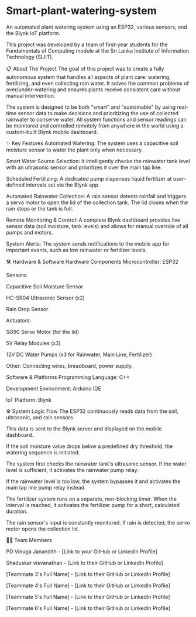 # Smart-plant-watering-system
An automated plant watering system using an ESP32, various sensors, and the Blynk IoT platform. 

This project was developed by a team of first-year students for the Fundamentals of Computing module at the Sri Lanka Institute of Information Technology (SLIIT).

📋 About The Project
The goal of this project was to create a fully autonomous system that handles all aspects of plant care: watering, fertilizing, and even collecting rain water. It solves the common problems of over/under-watering and ensures plants receive consistent care without manual intervention.

The system is designed to be both "smart" and "sustainable" by using real-time sensor data to make decisions and prioritizing the use of collected rainwater to conserve water. All system functions and sensor readings can be monitored and controlled remotely from anywhere in the world using a custom-built Blynk mobile dashboard.

✨ Key Features
Automated Watering: The system uses a capacitive soil moisture sensor to water the plant only when necessary.

Smart Water Source Selection: It intelligently checks the rainwater tank level with an ultrasonic sensor and prioritizes it over the main tap line.

Scheduled Fertilizing: A dedicated pump dispenses liquid fertilizer at user-defined intervals set via the Blynk app.

Automated Rainwater Collection: A rain sensor detects rainfall and triggers a servo motor to open the lid of the collection tank. The lid closes when the rain stops or the tank is full.

Remote Monitoring & Control: A complete Blynk dashboard provides live sensor data (soil moisture, tank levels) and allows for manual override of all pumps and motors.

System Alerts: The system sends notifications to the mobile app for important events, such as low rainwater or fertilizer levels.

🛠️ Hardware & Software
Hardware Components
Microcontroller: ESP32

Sensors:

Capacitive Soil Moisture Sensor

HC-SR04 Ultrasonic Sensor (x2)

Rain Drop Sensor

Actuators:

SG90 Servo Motor (for the lid)

5V Relay Modules (x3)

12V DC Water Pumps (x3 for Rainwater, Main Line, Fertilizer)

Other: Connecting wires, breadboard, power supply.

Software & Platforms
Programming Language: C++

Development Environment: Arduino IDE

IoT Platform: Blynk

⚙️ System Logic Flow
The ESP32 continuously reads data from the soil, ultrasonic, and rain sensors.

This data is sent to the Blynk server and displayed on the mobile dashboard.

If the soil moisture value drops below a predefined dry threshold, the watering sequence is initiated.

The system first checks the rainwater tank's ultrasonic sensor. If the water level is sufficient, it activates the rainwater pump relay.

If the rainwater level is too low, the system bypasses it and activates the main tap line pump relay instead.

The fertilizer system runs on a separate, non-blocking timer. When the interval is reached, it activates the fertilizer pump for a short, calculated duration.

The rain sensor's input is constantly monitored. If rain is detected, the servo motor opens the collection lid.

🧑‍💻 Team Members

PD Vinuga Janandith - [Link to your GitHub or LinkedIn Profile]

Shaduskar visvanathan - [Link to their GitHub or LinkedIn Profile]

[Teammate 3's Full Name] - [Link to their GitHub or LinkedIn Profile]

[Teammate 4's Full Name] - [Link to their GitHub or LinkedIn Profile]

[Teammate 5's Full Name] - [Link to their GitHub or LinkedIn Profile]

[Teammate 6's Full Name] - [Link to their GitHub or LinkedIn Profile]







